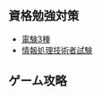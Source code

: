 
## 資格勉強対策


- [電験3種](/electricity/denken/denken3.md)
- [情報処理技術者試験](/electricity/denken/denken3.md)

## ゲーム攻略
